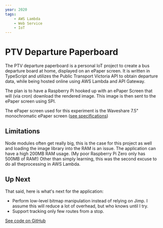 ```yaml
---
year: 2020
tags:
    - AWS Lambda
    - Web Service
    - IoT
---
```

# PTV Departure Paperboard

The PTV departure paperboard is a personal IoT project to create a bus departure board at home, displayed on an ePaper screen. It is written in TypeScript and utilizes the Public Transport Victoria API to obtain departure data, while being hosted online using AWS Lambda and API Gateway.

The plan is to have a Raspberry Pi hooked up with an ePaper Screen that will (via cron) download the rendered image. This image is then sent to the ePaper screen using SPI.

The ePaper screen used for this experiment is the Waveshare 7.5" monochromatic ePaper screen ([see specifications](https://www.waveshare.com/wiki/7.5inch_e-Paper_HAT))

## Limitations

Node modules often get really big, this is the case for this project as well and loading the image library into the RAM is an issue. The application can have a high 200MB RAM usage. (My poor Raspberry Pi Zero only has 500MB of RAM!) Other than simply learning, this was the second excuse to do all theprocessing in AWS Lambda.

## Up Next

That said, here is what's next for the application:

- Perform low-level bitmap manipulation instead of relying on Jimp. I assume this will reduce a lot of overhead, but who knows until I try.
- Support tracking only few routes from a stop.

[See code on GitHub](https://github.com/naufik/ptv-departure-paperboard)